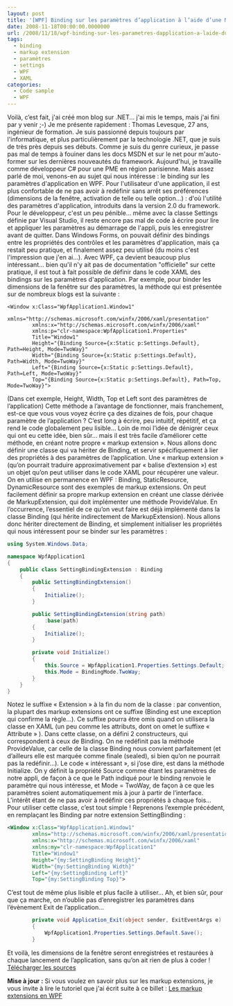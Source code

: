 ```yaml
---
layout: post
title: '[WPF] Binding sur les paramètres d’application à l’aide d’une Markup extension'
date: 2008-11-18T00:00:00.0000000
url: /2008/11/18/wpf-binding-sur-les-parametres-dapplication-a-laide-dune-markup-extension/
tags:
  - binding
  - markup extension
  - paramètres
  - settings
  - WPF
  - XAML
categories:
  - Code sample
  - WPF
---
```


Voilà, c’est fait, j'ai créé mon blog sur .NET... j'ai mis le temps, mais j'ai fini par y venir ;-)  Je me présente rapidement : Thomas Levesque, 27 ans, ingénieur de formation. Je suis passionné depuis toujours par l'informatique, et plus particulièrement par la technologie .NET, que je suis de très près depuis ses débuts. Comme je suis du genre curieux, je passe pas mal de temps à fouiner dans les docs MSDN et sur le net pour m'auto-former sur les dernières nouveautés du framework. Aujourd'hui, je travaille comme développeur C# pour une PME en région parisienne.  Mais assez parlé de moi, venons-en au sujet qui nous intéresse : le binding sur les paramètres d'application en WPF.  Pour l'utilisateur d'une application, il est plus confortable de ne pas avoir à redéfinir sans arrêt ses préférences (dimensions de la fenêtre, activation de telle ou telle option...) : d'où l'utilité des paramètres d'application, introduits dans la version 2.0 du framework. Pour le développeur, c'est un peu pénible... même avec la classe Settings définie par Visual Studio, il reste encore pas mal de code à écrire pour lire et appliquer les paramètres au démarrage de l'appli, puis les enregistrer avant de quitter.  Dans Windows Forms, on pouvait définir des bindings entre les propriétés des contrôles et les paramètres d'application, mais ça restait peu pratique, et finalement assez peu utilisé (du moins c'est l'impression que j'en ai...).  Avec WPF, ça devient beaucoup plus intéressant... bien qu'il n'y ait pas de documentation "officielle" sur cette pratique, il est tout à fait possible de définir dans le code XAML des bindings sur les paramètres d'application. Par exemple, pour binder les dimensions de la fenêtre sur des paramètres, la méthode qui est présentée sur de nombreux blogs est la suivante :  
```
<Window x:Class="WpfApplication1.Window1"
        xmlns="http://schemas.microsoft.com/winfx/2006/xaml/presentation"
        xmlns:x="http://schemas.microsoft.com/winfx/2006/xaml"
        xmlns:p="clr-namespace:WpfApplication1.Properties"
        Title="Window1"
        Height="{Binding Source={x:Static p:Settings.Default}, Path=Height, Mode=TwoWay}"
        Width="{Binding Source={x:Static p:Settings.Default}, Path=Width, Mode=TwoWay}"
        Left="{Binding Source={x:Static p:Settings.Default}, Path=Left, Mode=TwoWay}"
        Top="{Binding Source={x:Static p:Settings.Default}, Path=Top, Mode=TwoWay}">
```
  (Dans cet exemple, Height, Width, Top et Left sont des paramètres de l’application)  Cette méthode a l’avantage de fonctionner, mais franchement, est-ce que vous vous voyez écrire ça des dizaines de fois, pour chaque paramètre de l’application ? C’est long à écrire, peu intuitif, répétitif, et ça rend le code globalement peu lisible…  Loin de moi l’idée de dénigrer ceux qui ont eu cette idée, bien sûr… mais il est très facile d’améliorer cette méthode, en créant notre propre « markup extension ». Nous allons donc définir une classe qui va hériter de Binding, et servir spécifiquement à lier des propriétés à des paramètres de l’application.  Une « markup extension » (qu’on pourrait traduire approximativement par « balise d’extension ») est un objet qu’on peut utiliser dans le code XAML pour récupérer une valeur. On en utilise en permanence en WPF : Binding, StaticResource, DynamicResource sont des exemples de markup extensions.  On peut facilement définir sa propre markup extension en créant une classe dérivée de MarkupExtension, qui doit implémenter une méthode ProvideValue. En l’occurrence, l’essentiel de ce qu’on veut faire est déjà implémenté dans la classe Binding (qui hérite indirectement de MarkupExtension). Nous allons donc hériter directement de Binding, et simplement initialiser les propriétés qui nous intéressent pour se binder sur les paramètres :  
```csharp
using System.Windows.Data;

namespace WpfApplication1
{
    public class SettingBindingExtension : Binding
    {
        public SettingBindingExtension()
        {
            Initialize();
        }

        public SettingBindingExtension(string path)
            :base(path)
        {
            Initialize();
        }

        private void Initialize()
        {
            this.Source = WpfApplication1.Properties.Settings.Default;
            this.Mode = BindingMode.TwoWay;
        }
    }
}
```
  Notez le suffixe « Extension » à la fin du nom de la classe : par convention, la plupart des markup extensions ont ce suffixe (Binding est une exception qui confirme la règle…). Ce suffixe pourra être omis quand on utilisera la classe en XAML (un peu comme les attributs, dont on omet le suffixe « Attribute » ).  Dans cette classe, on a défini 2 constructeurs, qui correspondent à ceux de Binding. On ne redéfinit pas la méthode ProvideValue, car celle de la classe Binding nous convient parfaitement (et d’ailleurs elle est marquée comme finale (sealed), si bien qu’on ne pourrait pas la redéfinir…). Le code « intéressant », si j’ose dire, est dans la méthode Initialize. On y définit la propriété Source comme étant les paramètres de notre appli, de façon à ce que le Path indiqué pour le binding renvoie le paramètre qui nous intéresse, et Mode = TwoWay, de façon à ce que les paramètres soient automatiquement mis à jour à partir de l’interface. L’intérêt étant de ne pas avoir à redéfinir ces propriétés à chaque fois…  Pour utiliser cette classe, c’est tout simple ! Reprenons l’exemple précédent, en remplaçant les Binding par notre extension SettingBinding :  
```xml
<Window x:Class="WpfApplication1.Window1"
        xmlns="http://schemas.microsoft.com/winfx/2006/xaml/presentation"
        xmlns:x="http://schemas.microsoft.com/winfx/2006/xaml"
        xmlns:my="clr-namespace:WpfApplication1"
        Title="Window1"
        Height="{my:SettingBinding Height}"
        Width="{my:SettingBinding Width}"
        Left="{my:SettingBinding Left}"
        Top="{my:SettingBinding Top}">
```
  C’est tout de même plus lisible et plus facile à utiliser…  Ah, et bien sûr, pour que ça marche, on n’oublie pas d’enregistrer les paramètres dans l’évènement Exit de l’application…  
```csharp
        private void Application_Exit(object sender, ExitEventArgs e)
        {
            WpfApplication1.Properties.Settings.Default.Save();
        }
```
  Et voilà, les dimensions de la fenêtre seront enregistrées et restaurées à chaque lancement de l’application, sans qu’on ait rien de plus à coder !  [Télécharger les sources](SettingBindingSample.zip)

  **Mise à jour :** Si vous voulez en savoir plus sur les markup extensions, je vous invite à lire le tutoriel que j'ai écrit suite à ce billet : [Les markup extensions en WPF](http://tlevesque.developpez.com/dotnet/wpf-markup-extensions/)

